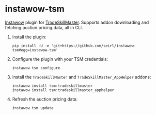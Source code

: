 # instawow-tsm

[Instawow](https://github.com/layday) plugin for
[TradeSkillMaster](https://www.tradeskillmaster.com/). Supports addon
downloading and fetching auction pricing data, all in CLI.

1. Install the plugin:

    ```
    pip install -U -e 'git+https://github.com/seirl/instawow-tsm#egg=instawow-tsm'
    ```

2. Configure the plugin with your TSM credentials:

    ```
    instawow tsm configure
    ```

3. Install the `TradeSkillMaster` and `TradeSkillMaster_AppHelper` addons:

    ```
    instawow install tsm:tradeskillmaster
    instawow install tsm:tradeskillmaster_apphelper
    ```

4. Refresh the auction pricing data:

    ```
    instawow tsm update
    ```
